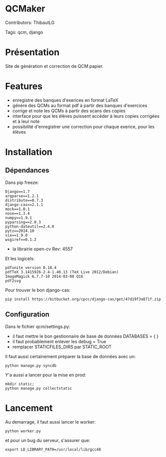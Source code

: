 QCMaker
=======
Contributors: ThibautLG

Tags: qcm, django

Présentation
============

Site de génération et correction de QCM papier.

Features
========

+ enregistre des banques d'exerices en format LaTeX
+ génère des QCMs au format pdf à partir des banques d'exercices
+ corrige et note les QCMs à partir des scans des copies
+ interface pour que les élèves puissent accéder à leurs copies corrigées et à leur note
+ possibilité d'enregistrer une correction pour chaque exerice, pour les élèves


Installation
===========

Dépendances
-----------

Dans pip freeze:

    Django==1.7
    argparse==1.2.1
    distribute==0.7.3
    django-cas==2.1.1
    mock==1.0.1
    nose==1.3.4
    numpy==1.9.1
    pyparsing==2.0.3
    python-dateutil==2.4.0
    pytz==2014.10
    six==1.9.0
    wsgiref==0.1.2

+ la librairie open-cv Rev: 4557

Et les logicels:

    pdfunite version 0.18.4
    pdfTeX 3.1415926-2.4-1.40.13 (TeX Live 2012/Debian)
    ImageMagick 6.7.7-10 2014-03-08 Q16
    pdf2svg

Pour trouver le bon django-cas:

    pip install https://bitbucket.org/cpcc/django-cas/get/47d19f3a871f.zip

Configuration
-------------

Dans le fichier qcm/settings.py:
- il faut mettre le bon gestionnaire de base de données
DATABASES = {
}
- il faut probablement enlever les debug = True
- remplacer STATICFILES_DIRS par STATIC_ROOT


Il faut aussi certainement préparer la base de données avec un:

    python manage.py syncdb

Y'a aussi a lancer pour la mise en prod:

    mkdir static;
    python manage.py collectstatic


Lancement
========

Au demarrage, il faut aussi lancer le worker:

    python worker.py

et pour un bug du serveur, s'assurer que:

    export LD_LIBRARY_PATH=/usr/local/lib/gcc48
